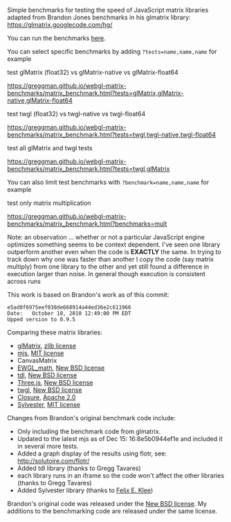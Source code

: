 Simple benchmarks for testing the speed of JavaScript matrix libraries adapted from Brandon Jones benchmarks
in his glmatrix library: https://glmatrix.googlecode.com/hg/

You can run the benchmarks [here](https://greggman.github.io/webgl-matrix-benchmarks/matrix_benchmark.html).

You can select specific benchmarks by adding `?tests=name,name,name` for example

test glMatrix (float32) vs glMatrix-native vs glMatrix-float64

https://greggman.github.io/webgl-matrix-benchmarks/matrix_benchmark.html?tests=glMatrix,glMatrix-native,glMatrix-float64

test twgl (float32) vs twgl-native vs twgl-float64

https://greggman.github.io/webgl-matrix-benchmarks/matrix_benchmark.html?tests=twgl,twgl-native,twgl-float64

test all glMatrix and twgl tests

https://greggman.github.io/webgl-matrix-benchmarks/matrix_benchmark.html?tests=twgl,glMatrix

You can also limit test benchmarks with `?benchmark=name,name,name` for example

test only matrix multiplication

https://greggman.github.io/webgl-matrix-benchmarks/matrix_benchmark.html?benchmarks=mult

Note: an observation ... whether or not a particular JavaScript engine optimizes something seems to be
context dependent. I've seen one library outperform another even when the code is **EXACTLY** the same.
In trying to track down why one was faster than another I copy the code (say matrix multiply) from
one library to the other and yet still found a difference in execution larger than noise. In general though
execution is consistent across runs

This work is based on Brandon's work as of this commit:

    e5ad8f6975eef038de668914a44ed36e2c611966
    Date:	October 10, 2010 12:49:00 PM EDT
    Upped version to 0.9.5

Comparing these matrix libraries:

* [glMatrix](http://code.google.com/p/glmatrix), [zlib license](http://www.opensource.org/licenses/Zlib)
* [mjs](http://code.google.com/p/webgl-mjs), [MIT license](http://www.opensource.org/licenses/mit-license.php)
* CanvasMatrix
* [EWGL_math](http://code.google.com/p/ewgl-matrices), [New BSD license](http://www.opensource.org/licenses/bsd-license.php)
* [tdl](http://github.com/greggman/tdl/), [New BSD license](http://www.opensource.org/licenses/bsd-license.php)
* [Three.js](http://threejs.org), [New BSD license](http://www.opensource.org/licenses/bsd-license.php)
* [twgl](http://twgljs.org), [New BSD license](http://www.opensource.org/licenses/bsd-license.php)
* [Closure](http://closure-library.googlecode.com/), [Apache 2.0](http://www.apache.org/licenses/LICENSE-2.0)
* [Sylvester](http://sylvester.jcoglan.com/), [MIT license](http://www.opensource.org/licenses/mit-license.php)

Changes from Brandon's original benchmark code include:

* Only including the benchmark code from glmatrix.
* Updated to the latest mjs as of Dec 15: 16:8e5b0944ef1e and included it in several more tests.
* Added a graph display of the results using flotr, see: http://solutoire.com/flotr/
* Added tdl library (thanks to Gregg Tavares)
* each library runs in an iframe so the code won't affect the other libraries (thanks to Gregg Tavares)
* Added Sylvester library (thanks to [Felix E. Klee](mailto:felix.klee@inka.de))

Brandon's original code was released under the [New BSD license](http://www.opensource.org/licenses/bsd-license.php).
My additions to the benchmarking code are released under the same license.


